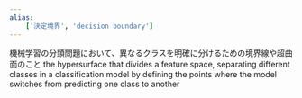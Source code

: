 ```yaml
---
alias:
    ['決定境界', 'decision boundary']
---
```

機械学習の分類問題において、異なるクラスを明確に分けるための境界線や超曲面のこと
the hypersurface that divides a feature space, separating different classes in a classification model by defining the points where the model switches from predicting one class to another